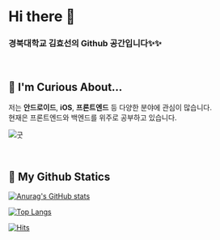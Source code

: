 # Hi there 👋
### 경북대학교 김효선의 Github 공간입니다✨✨

 <br/>
 
## 📢 I'm Curious About...
저는 **안드로이드**, **iOS**, **프론트엔드** 등 다양한 분야에 관심이 많습니다.  
현재은 프론트엔드와 백엔드를 위주로 공부하고 있습니다.

![굿](https://file.mk.co.kr/meet/neds/2015/09/image_readtop_2015_891935_14423221542127136.jpg)

 <br/>
 
 ## 🔎 My Github Statics
 
[![Anurag's GitHub stats](https://github-readme-stats.vercel.app/api?username=KHyoseon&show_icons=true&locale=kr&hide=stars)](https://github.com/anuraghazra/github-readme-stats)
  
[![Top Langs](https://github-readme-stats.vercel.app/api/top-langs/?username=KHyoseon&layout=compact)](https://github.com/anuraghazra/github-readme-stats)
<!--show_icons=true&title_color=F0FFFF&text_color=F0FFFF&icon_color=00CED1&bg_color=00CED1,7FFFD4,00BFFF,4169E1-->
[![Hits](https://hits.seeyoufarm.com/api/count/incr/badge.svg?url=https%3A%2F%2Fgithub.com%2Fmadplay)](http://hits.seeyoufarm.com)
